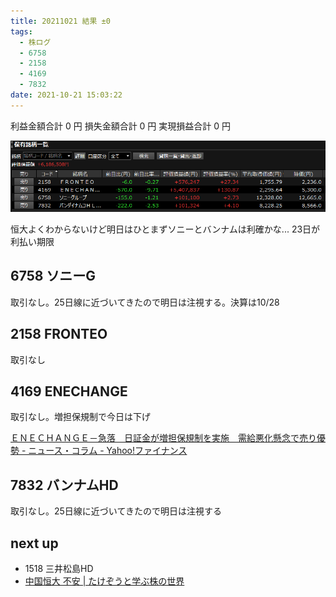 ```yaml
---
title: 20211021 結果 ±0
tags:
  - 株ログ
  - 6758
  - 2158
  - 4169
  - 7832
date: 2021-10-21 15:03:22
---
```


利益金額合計 0 円
損失金額合計 0 円
実現損益合計 0 円

![i](/kab/img/20211021000.png)

恒大よくわからないけど明日はひとまずソニーとバンナムは利確かな... 23日が利払い期限

## 6758 ソニーG

取引なし。25日線に近づいてきたので明日は注視する。決算は10/28

## 2158 FRONTEO

取引なし

## 4169 ENECHANGE

取引なし。増担保規制で今日は下げ

[ＥＮＥＣＨＡＮＧＥ－急落　日証金が増担保規制を実施　需給悪化懸念で売り優勢 - ニュース・コラム - Yahoo!ファイナンス](https://finance.yahoo.co.jp/news/detail/20211021-10000038-dzh-stocks)

## 7832 バンナムHD

取引なし。25日線に近づいてきたので明日は注視する

## next up

- 1518 三井松島HD
- [中国恒大 不安 | たけぞうと学ぶ株の世界](https://takezo50.com/849/)

